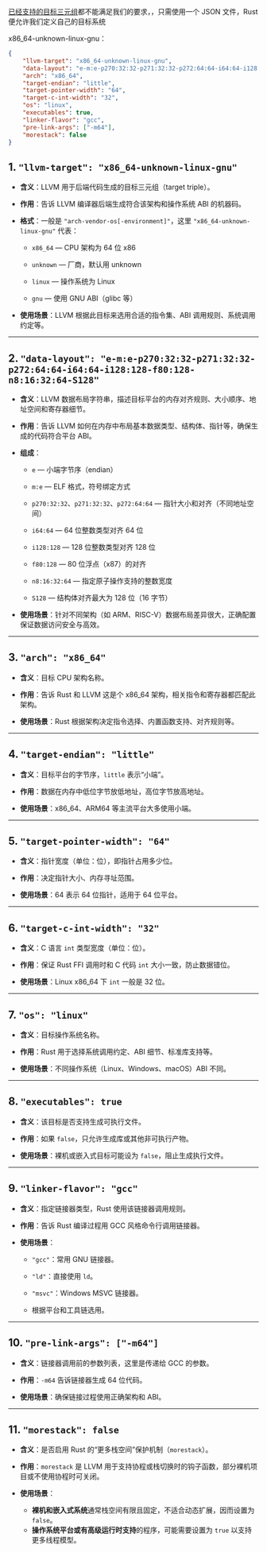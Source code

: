 [已经支持的目标三元组](https://forge.rust-lang.org/release/platform-support.html)都不能满足我们的要求，，只需使用一个 JSON 文件，Rust 便允许我们定义自己的目标系统

x86_64-unknown-linux-gnu：
```json
{
    "llvm-target": "x86_64-unknown-linux-gnu",
    "data-layout": "e-m:e-p270:32:32-p271:32:32-p272:64:64-i64:64-i128:128-f80:128-n8:16:32:64-S128",
    "arch": "x86_64",
    "target-endian": "little",
    "target-pointer-width": "64",
    "target-c-int-width": "32",
    "os": "linux",
    "executables": true,
    "linker-flavor": "gcc",
    "pre-link-args": ["-m64"],
    "morestack": false
}
```
## 1. `"llvm-target": "x86_64-unknown-linux-gnu"`

* **含义**：LLVM 用于后端代码生成的目标三元组（target triple）。
    
* **作用**：告诉 LLVM 编译器后端生成符合该架构和操作系统 ABI 的机器码。
    
* **格式**：一般是 `"arch-vendor-os[-environment]"`，这里 `"x86_64-unknown-linux-gnu"` 代表：
    
    * `x86_64` — CPU 架构为 64 位 x86
        
    * `unknown` — 厂商，默认用 unknown
        
    * `linux` — 操作系统为 Linux
        
    * `gnu` — 使用 GNU ABI（glibc 等）
        
* **使用场景**：LLVM 根据此目标来选用合适的指令集、ABI 调用规则、系统调用约定等。
    

* * *

## 2. `"data-layout": "e-m:e-p270:32:32-p271:32:32-p272:64:64-i64:64-i128:128-f80:128-n8:16:32:64-S128"`

* **含义**：LLVM 数据布局字符串，描述目标平台的内存对齐规则、大小顺序、地址空间和寄存器细节。
    
* **作用**：告诉 LLVM 如何在内存中布局基本数据类型、结构体、指针等，确保生成的代码符合平台 ABI。
    
* **组成**：
    
    * `e` — 小端字节序（endian）
        
    * `m:e` — ELF 格式，符号绑定方式
        
    * `p270:32:32`、`p271:32:32`、`p272:64:64` — 指针大小和对齐（不同地址空间）
        
    * `i64:64` — 64 位整数类型对齐 64 位
        
    * `i128:128` — 128 位整数类型对齐 128 位
        
    * `f80:128` — 80 位浮点（x87）的对齐
        
    * `n8:16:32:64` — 指定原子操作支持的整数宽度
        
    * `S128` — 结构体对齐最大为 128 位（16 字节）
        
* **使用场景**：针对不同架构（如 ARM、RISC-V）数据布局差异很大，正确配置保证数据访问安全与高效。
    

* * *

## 3. `"arch": "x86_64"`

* **含义**：目标 CPU 架构名称。
    
* **作用**：告诉 Rust 和 LLVM 这是个 x86_64 架构，相关指令和寄存器都匹配此架构。
    
* **使用场景**：Rust 根据架构决定指令选择、内置函数支持、对齐规则等。
    

* * *

## 4. `"target-endian": "little"`

* **含义**：目标平台的字节序，`little` 表示“小端”。
    
* **作用**：数据在内存中低位字节放低地址，高位字节放高地址。
    
* **使用场景**：x86_64、ARM64 等主流平台大多使用小端。
    

* * *

## 5. `"target-pointer-width": "64"`

* **含义**：指针宽度（单位：位），即指针占用多少位。
    
* **作用**：决定指针大小、内存寻址范围。
    
* **使用场景**：64 表示 64 位指针，适用于 64 位平台。
    

* * *

## 6. `"target-c-int-width": "32"`

* **含义**：C 语言 `int` 类型宽度（单位：位）。
    
* **作用**：保证 Rust FFI 调用时和 C 代码 `int` 大小一致，防止数据错位。
    
* **使用场景**：Linux x86_64 下 `int` 一般是 32 位。
    

* * *

## 7. `"os": "linux"`

* **含义**：目标操作系统名称。
    
* **作用**：Rust 用于选择系统调用约定、ABI 细节、标准库支持等。
    
* **使用场景**：不同操作系统（Linux、Windows、macOS）ABI 不同。
    

* * *

## 8. `"executables": true`

* **含义**：该目标是否支持生成可执行文件。
    
* **作用**：如果 `false`，只允许生成库或其他非可执行产物。
    
* **使用场景**：裸机或嵌入式目标可能设为 `false`，阻止生成执行文件。
    

* * *

## 9. `"linker-flavor": "gcc"`

* **含义**：指定链接器类型，Rust 使用该链接器调用规则。
    
* **作用**：告诉 Rust 编译过程用 GCC 风格命令行调用链接器。
    
* **使用场景**：
    
    * `"gcc"`：常用 GNU 链接器。
        
    * `"ld"`：直接使用 `ld`。
        
    * `"msvc"`：Windows MSVC 链接器。
        
    * 根据平台和工具链选用。
        

* * *

## 10. `"pre-link-args": ["-m64"]`

* **含义**：链接器调用前的参数列表，这里是传递给 GCC 的参数。
    
* **作用**：`-m64` 告诉链接器生成 64 位代码。
    
* **使用场景**：确保链接过程使用正确架构和 ABI。
    

* * *

## 11. `"morestack": false`

* **含义**：是否启用 Rust 的“更多栈空间”保护机制（`morestack`）。
    
* **作用**：`morestack` 是 LLVM 用于支持协程或栈切换时的钩子函数，部分裸机项目或不使用协程时可关闭。
    
* **使用场景**：
	- **裸机和嵌入式系统**通常栈空间有限且固定，不适合动态扩展，因而设置为 `false`。
	- **操作系统平台或有高级运行时支持**的程序，可能需要设置为 `true` 以支持更多线程模型。